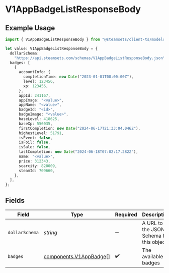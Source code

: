 # V1AppBadgeListResponseBody

## Example Usage

```typescript
import { V1AppBadgeListResponseBody } from "@steamsets/client-ts/models/components";

let value: V1AppBadgeListResponseBody = {
  dollarSchema:
    "https://api.steamsets.com/schemas/V1AppBadgeListResponseBody.json",
  badges: [
    {
      accountInfo: {
        completionTime: new Date("2023-01-01T00:00:00Z"),
        level: 123456,
        xp: 123456,
      },
      appId: 241167,
      appImage: "<value>",
      appName: "<value>",
      badgeId: "<id>",
      badgeImage: "<value>",
      baseLevel: 418625,
      baseXp: 556035,
      firstCompletion: new Date("2024-06-17T21:33:04.046Z"),
      highestLevel: 51791,
      isEvent: false,
      isFoil: false,
      isSale: false,
      lastCompletion: new Date("2024-06-18T07:02:17.282Z"),
      name: "<value>",
      price: 312343,
      scarcity: 820009,
      steamId: 709660,
    },
  ],
};
```

## Fields

| Field                                                             | Type                                                              | Required                                                          | Description                                                       | Example                                                           |
| ----------------------------------------------------------------- | ----------------------------------------------------------------- | ----------------------------------------------------------------- | ----------------------------------------------------------------- | ----------------------------------------------------------------- |
| `dollarSchema`                                                    | *string*                                                          | :heavy_minus_sign:                                                | A URL to the JSON Schema for this object.                         | https://api.steamsets.com/schemas/V1AppBadgeListResponseBody.json |
| `badges`                                                          | [components.V1AppBadge](../../models/components/v1appbadge.md)[]  | :heavy_check_mark:                                                | The available badges                                              |                                                                   |
